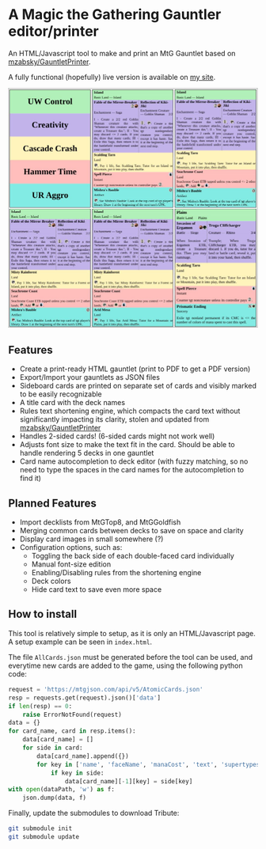 # A Magic the Gathering Gauntler editor/printer

An HTML/Javascript tool to make and print an MtG Gauntlet based on [mzabsky/GauntletPrinter](https://github.com/mzabsky/gauntletprinter).

A fully functional (hopefully) live version is available on [my site](https://aku.ren/mtg/gauntlet).

![Gauntlet Example](https://github.com/Akulen/MtGGauntlet/blob/master/example.jpg?raw=true)

## Features

- Create a print-ready HTML gauntlet (print to PDF to get a PDF version)
- Export/Import your gauntlets as JSON files
- Sideboard cards are printed on separate set of cards and visibly marked to be easily recognizable
- A title card with the deck names
- Rules text shortening engine, which compacts the card text without significantly impacting its clarity, stolen and updated from [mzabsky/GauntletPrinter](https://github.com/mzabsky/gauntletprinter)
- Handles 2-sided cards! (6-sided cards might not work well)
- Adjusts font size to make the text fit in the card. Should be able to handle rendering 5 decks in one gauntlet
- Card name autocompletion to deck editor (with fuzzy matching, so no need to type the spaces in the card names for the autocompletion to find it)

## Planned Features

- Import decklists from MtGTop8, and MtGGoldfish
- Merging common cards between decks to save on space and clarity
- Display card images in small somewhere (?)
- Configuration options, such as:
  - Toggling the back side of each double-faced card individually
  - Manual font-size edition
  - Enabling/Disabling rules from the shortening engine
  - Deck colors
  - Hide card text to save even more space

## How to install

This tool is relatively simple to setup, as it is only an HTML/Javascript page. A setup example can be seen in `index.html`.

The file `AllCards.json` must be generated before the tool can be used, and everytime new cards are added to the game, using the following python code:

```python
request = 'https://mtgjson.com/api/v5/AtomicCards.json'
resp = requests.get(request).json()['data']
if len(resp) == 0:
    raise ErrorNotFound(request)
data = {}
for card_name, card in resp.items():
    data[card_name] = []
    for side in card:
        data[card_name].append({})
        for key in ['name', 'faceName', 'manaCost', 'text', 'supertypes', 'types', 'subtypes', 'type', 'colorIdentity', 'power', 'toughness', 'loyalty', 'defense']:
            if key in side:
                data[card_name][-1][key] = side[key]
with open(dataPath, 'w') as f:
    json.dump(data, f)
```

Finally, update the submodules to download Tribute:

```bash
git submodule init
git submodule update
```
